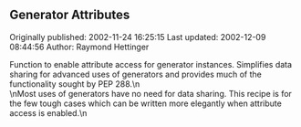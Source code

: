 ## Generator Attributes

Originally published: 2002-11-24 16:25:15
Last updated: 2002-12-09 08:44:56
Author: Raymond Hettinger

Function to enable attribute access for generator instances. Simplifies data sharing for advanced uses of generators and provides much of the functionality sought by PEP 288.\n<br>\nMost uses of generators have no need for data sharing.  This recipe is for the few tough cases which can be written more elegantly when attribute access is enabled.\n